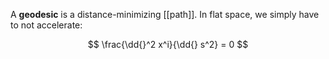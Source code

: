 A **geodesic** is a distance-minimizing [[path]]. In flat space, we simply have to not accelerate:

$$
\frac{\dd{}^2 x^i}{\dd{} s^2} = 0
$$
